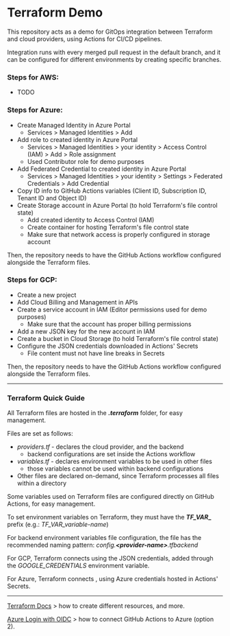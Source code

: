 # Terraform Demo

This repository acts as a demo for GitOps integration between Terraform and cloud providers, using Actions for
CI/CD pipelines.

Integration runs with every merged pull request in the default branch, and it can be configured for different
environments by creating specific branches.

### Steps for AWS:

* TODO

### Steps for Azure:

* Create Managed Identity in Azure Portal
    * Services > Managed Identities > Add
* Add role to created identity in Azure Portal
    * Services > Managed Identities > your identity > Access Control (IAM) > Add > Role assignment
    * Used Contributor role for demo purposes
* Add Federated Credential to created identity in Azure Portal
    * Services > Managed Identities > your identity > Settings > Federated Credentials > Add Credential
* Copy ID info to GitHub Actions variables (Client ID, Subscription ID, Tenant ID and Object ID)
* Create Storage account in Azure Portal (to hold Terraform's file control state)
    * Add created identity to Access Control (IAM)
    * Create container for hosting Terraform's file control state
    * Make sure that network access is properly configured in storage account

Then, the repository needs to have the GitHub Actions workflow configured alongside the Terraform files.

### Steps for GCP:

* Create a new project
* Add Cloud Billing and Management in APIs
* Create a service account in IAM (Editor permissions used for demo purposes)
    * Make sure that the account has proper billing permissions
* Add a new JSON key for the new account in IAM
* Create a bucket in Cloud Storage (to hold Terraform's file control state)
* Configure the JSON credentials downloaded in Actions' Secrets
    * File content must not have line breaks in Secrets

Then, the repository needs to have the GitHub Actions workflow configured alongside the Terraform files.

---

### Terraform Quick Guide

All Terraform files are hosted in the **_.terraform_** folder, for easy management.

Files are set as follows:

* _providers.tf_ - declares the cloud provider, and the backend
    * backend configurations are set inside the Actions workflow
* _variables.tf_ - declares environment variables to be used in other files
    * those variables cannot be used within backend configurations
* Other files are declared on-demand, since Terraform processes all files within a directory

Some variables used on Terraform files are configured directly on GitHub Actions, for easy management.

To set environment variables on Terraform, they must have the **_TF_VAR__** prefix (e.g.: _TF_VAR_variable-name_)

For backend environment variables file configuration, the file has the recommended naming pattern:
_config.**\<provider-name\>**.tfbackend_

For GCP, Terraform connects using the JSON credentials, added through the _GOOGLE_CREDENTIALS_ environment variable.

For Azure, Terraform connects , using Azure credentials hosted in Actions' Secrets.

---

[Terraform Docs](https://developer.hashicorp.com/terraform/docs) > how to create different resources, and more.

[Azure Login with OIDC](https://learn.microsoft.com/en-us/azure/developer/github/connect-from-azure-openid-connect) >
how to connect GitHub Actions to Azure (option 2).
